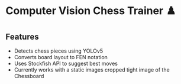 # Computer Vision Chess Trainer ♟️
## Features
- Detects chess pieces using YOLOv5
- Converts board layout to FEN notation
- Uses Stockfish API to suggest best moves
- Currently works with a static images cropped tight image of the Chessboard
